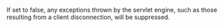 If set to false, any exceptions thrown by the servlet engine, such as those resulting from a client disconnection, will be suppressed.